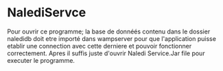 # NalediServce

Pour ouvrir ce programme; la base de donnéés contenu dans le dossier 
naledidb doit etre importé dans wampserver pour que l'application 
puisse etablir une connection avec cette derniere et pouvoir fonctionner correctement.
Apres il suffis juste d'ouvrir Naledi Service.Jar file pour executer le programme.




